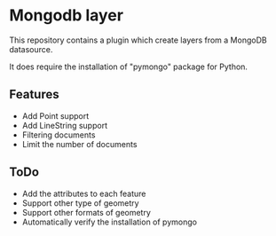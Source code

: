 # Mongodb layer

This repository contains a plugin which create layers from a MongoDB datasource.

It does require the installation of "pymongo" package for Python.

## Features
- Add Point support
- Add LineString support
- Filtering documents
- Limit the number of documents

## ToDo
- Add the attributes to each feature
- Support other type of geometry
- Support other formats of geometry
- Automatically verify the installation of pymongo

